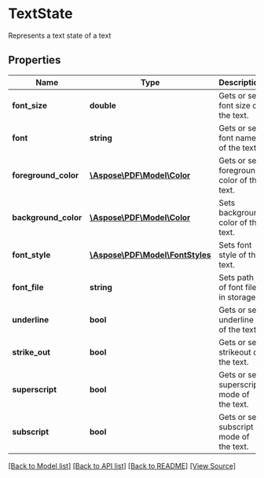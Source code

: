 ﻿# TextState
Represents a text state of a text

## Properties
Name | Type | Description | Notes
------------ | ------------- | ------------- | -------------
**font_size** | **double** | Gets or sets font size of the text. | 
**font** | **string** | Gets or sets font name of the text. | [optional]
**foreground_color** | [**\Aspose\PDF\Model\Color**](Color.md) | Gets or sets foreground color of the text. | [optional]
**background_color** | [**\Aspose\PDF\Model\Color**](Color.md) | Sets background color of the text. | [optional]
**font_style** | [**\Aspose\PDF\Model\FontStyles**](FontStyles.md) | Sets font style of the text. | 
**font_file** | **string** | Sets path of font file in storage. | [optional]
**underline** | **bool** | Gets or sets underline of the text. | [optional]
**strike_out** | **bool** | Gets or sets strikeout of the text. | [optional]
**superscript** | **bool** | Gets or sets superscript mode of the text. | [optional]
**subscript** | **bool** | Gets or sets subscript mode of the text. | [optional]

[[Back to Model list]](../README.md#documentation-for-models) [[Back to API list]](../README.md#documentation-for-api-endpoints) [[Back to README]](../README.md) [[View Source]](../src/Aspose/PDF/Model/TextState.php)

